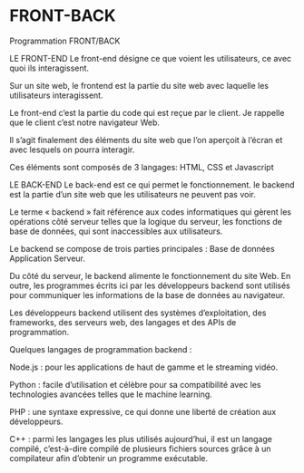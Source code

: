 # FRONT-BACK
Programmation FRONT/BACK

LE FRONT-END 
Le front-end désigne ce que voient les utilisateurs, ce avec quoi ils interagissent. 

Sur un site web, le frontend est la partie du site web avec laquelle les utilisateurs interagissent.

Le front-end c’est la partie du code qui est reçue par le client. Je rappelle que le client c’est notre navigateur Web. 

Il s’agit finalement des éléments du site web que l’on aperçoit à l’écran et avec lesquels on pourra interagir.

Ces éléments sont composés de 3 langages: HTML, CSS et Javascript

LE BACK-END
Le back-end est ce qui permet le fonctionnement.
le backend est la partie d’un site web que les utilisateurs ne peuvent pas voir.

Le terme « backend » fait référence aux codes informatiques qui gèrent les opérations côté serveur telles que la logique du serveur, les fonctions de base de données, qui sont inaccessibles aux utilisateurs.

Le backend se compose de trois parties principales :
Base de données
Application
Serveur.

Du côté du serveur, le backend alimente le fonctionnement du site Web. En outre, les programmes écrits ici par les développeurs backend sont utilisés pour communiquer les informations de la base de données au navigateur.

Les développeurs backend utilisent des systèmes d’exploitation, des frameworks, des serveurs web, des langages et des APIs de programmation.

Quelques langages de programmation backend : 

Node.js : pour les applications de haut de gamme et le streaming vidéo.

Python : facile d’utilisation et célèbre pour sa compatibilité avec les technologies avancées telles que le machine learning.

PHP : une syntaxe expressive, ce qui donne une liberté de création aux développeurs.

C++ : parmi les langages les plus utilisés aujourd’hui, il est un langage compilé, c’est-à-dire compilé de plusieurs fichiers sources grâce à un compilateur afin d’obtenir un programme exécutable.

